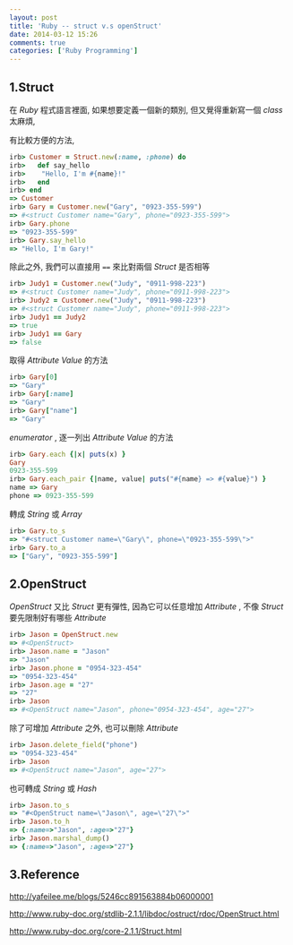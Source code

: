 ```yaml
---
layout: post
title: 'Ruby -- struct v.s openStruct'
date: 2014-03-12 15:26
comments: true
categories: ['Ruby Programming']
---
```



## 1.Struct


在 *Ruby* 程式語言裡面, 如果想要定義一個新的類別, 但又覺得重新寫一個 *class* 太麻煩, 

有比較方便的方法, 



```ruby
irb> Customer = Struct.new(:name, :phone) do
irb>   def say_hello
irb>    "Hello, I'm #{name}!"
irb>   end 
irb> end 
=> Customer
irb> Gary = Customer.new("Gary", "0923-355-599")
=> #<struct Customer name="Gary", phone="0923-355-599">
irb> Gary.phone
=> "0923-355-599"
irb> Gary.say_hello
=> "Hello, I'm Gary!"

```

<!--more-->


除此之外, 我們可以直接用 `==` 來比對兩個 *Struct* 是否相等



```ruby
irb> Judy1 = Customer.new("Judy", "0911-998-223")
=> #<struct Customer name="Judy", phone="0911-998-223">
irb> Judy2 = Customer.new("Judy", "0911-998-223")
=> #<struct Customer name="Judy", phone="0911-998-223">
irb> Judy1 == Judy2
=> true
irb> Judy1 == Gary
=> false

```


取得 *Attribute Value* 的方法



```ruby
irb> Gary[0]
=> "Gary"
irb> Gary[:name] 
=> "Gary"
irb> Gary["name"]
=> "Gary"

```


*enumerator* , 逐一列出 *Attribute Value* 的方法



```ruby
irb> Gary.each {|x| puts(x) }
Gary
0923-355-599
irb> Gary.each_pair {|name, value| puts("#{name} => #{value}") }
name => Gary
phone => 0923-355-599

```


轉成 *String* 或 *Array*



```ruby
irb> Gary.to_s
=> "#<struct Customer name=\"Gary\", phone=\"0923-355-599\">"
irb> Gary.to_a
=> ["Gary", "0923-355-599"]

```


## 2.OpenStruct


*OpenStruct* 又比 *Struct* 更有彈性, 因為它可以任意增加 *Attribute* , 不像 *Struct* 要先限制好有哪些 *Attribute* 



```ruby
irb> Jason = OpenStruct.new
=> #<OpenStruct>
irb> Jason.name = "Jason"
=> "Jason"
irb> Jason.phone = "0954-323-454"
=> "0954-323-454"
irb> Jason.age = "27"
=> "27"
irb> Jason
=> #<OpenStruct name="Jason", phone="0954-323-454", age="27">

```


除了可增加 *Attribute* 之外, 也可以刪除 *Attribute* 



```ruby
irb> Jason.delete_field("phone")
=> "0954-323-454"
irb> Jason
=> #<OpenStruct name="Jason", age="27">

```


也可轉成 *String* 或 *Hash*



```ruby
irb> Jason.to_s
=> "#<OpenStruct name=\"Jason\", age=\"27\">"
irb> Jason.to_h
=> {:name=>"Jason", :age=>"27"}
irb> Jason.marshal_dump()
=> {:name=>"Jason", :age=>"27"}

```


## 3.Reference


http://yafeilee.me/blogs/5246cc891563884b06000001

http://www.ruby-doc.org/stdlib-2.1.1/libdoc/ostruct/rdoc/OpenStruct.html

http://www.ruby-doc.org/core-2.1.1/Struct.html


